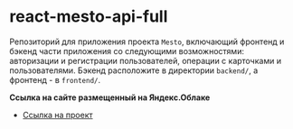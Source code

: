 # react-mesto-api-full
Репозиторий для приложения проекта `Mesto`, включающий фронтенд и бэкенд части приложения со следующими возможностями: авторизации и регистрации пользователей, операции с карточками и пользователями. Бэкенд расположите в директории `backend/`, а фронтенд - в `frontend/`. 
  

**Ссылка на сайте размещенный на Яндекс.Облаке**

* [Ссылка на проект](https://mesto.adel.nabiullina.nomoredomains.rocks/)